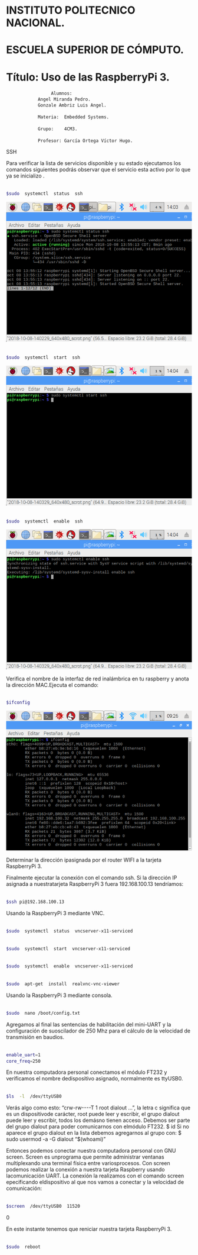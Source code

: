 #			**INSTITUTO POLITECNICO NACIONAL.**</h1>

# 			  ESCUELA SUPERIOR DE CÓMPUTO.<h2>


#		 Título: Uso de las RaspberryPi 3.

					 Alumnos: 
				Angel Miranda Pedro.
				Gonzale Ambriz Luis Angel.

				Materia:  Embedded Systems.
		
				Grupo:    4CM3.
		
				Profesor: García Ortega Víctor Hugo.










SSH

Para verificar la  lista  de  servicios  disponible  y  su  estado ejecutamos los comandos siguientes podrás  observar  que  el  servicio  esta  activo  por  lo  que  ya se inicializo  .


```sh

$sudo  systemctl  status  ssh

```

![GitHub Logo](imagenes/2018-10-08-140329_640x480_scrot.png)



```sh

$sudo  systemctl  start  ssh

```


![GitHub Logo](imagenes/2018-10-08-140418_640x480_scrot.png)


```sh

$sudo  systemctl  enable  ssh

```


![GitHub Logo](imagenes/2018-10-08-140443_640x480_scrot.png)


Verifica  el  nombre  de  la  interfaz  de  red  inalámbrica  en  tu  raspberry  y  anota  la  dirección  MAC.Ejecuta  el  comando:


```sh

$ifconfig

```



![GitHub Logo](imagenes/2018-10-15-092658_640x480_scrot.png)




Determinar  la  dirección  ipasignada  por  el  router  WIFI  a  la  tarjeta  RaspberryPi  3.

Finalmente  ejecutar  la  conexión  con  el  comando  ssh.  Si  la  dirección  IP  asignada  a  nuestratarjeta  RaspberryPi  3  fuera 192.168.100.13 tendríamos:

```sh

$ssh pi@192.168.100.13

```

Usando la  RaspberryPi  3  mediante  VNC.


```sh

$sudo  systemctl  status  vncserver-x11-serviced

```

```sh

$sudo  systemctl  start  vncserver-x11-serviced

```

```sh

$sudo  systemctl  enable  vncserver-x11-serviced

```
 







```sh

$sudo  apt-get  install  realvnc-vnc-viewer

```






  Usando  la  RaspberryPi  3  mediante  consola.

```sh

$sudo  nano /boot/config.txt

```



Agregamos  al  final  las  sentencias  de  habilitación  del  mini-UART  y  la  configuración  de  suoscilador  de  250  Mhz  para  el  cálculo  de  la  velocidad  de  transmisión  en  baudios.

```sh

enable_uart=1
core_freq=250

```



En  nuestra  computadora  personal  conectamos  el  módulo  FT232  y  verificamos  el  nombre  dedispositivo  asignado,  normalmente  es  ttyUSB0.

```sh

$ls  -l  /dev/ttyUSB0

```




Verás  algo  como  esto:  “crw-rw----T  1  root  dialout  ...”,  la  letra  c  significa  que  es  un  dispositivode  carácter,  root  puede  leer  y  escribir,  el  grupo  dialout  puede  leer  y  escribir,  todos  los  demásno  tienen  acceso.  Debemos  ser  parte  del  grupo  dialout  para  poder  comunicarnos  con  elmódulo  FT232.
$ id
Si  no  aparece  el  grupo  dialout  en  la  lista  debemos  agregarnos  al  grupo  con:
$  sudo  usermod  -a  -G  dialout  “$(whoami)”

Entonces  podemos  conectar  nuestra  computadora  personal  con  GNU  screen.  Screen  es  unprograma  que  permite  administrar  ventanas  multiplexando  una  terminal  física  entre  variosprocesos.  Con  screen  podemos  realizar  la  conexión  a  nuestra  tarjeta  Raspberry  usando  lacomunicación  UART.  La  conexión  la  realizamos  con  el  comando  screen  epecificando  eldispositivo  al  que  nos  vamos  a  conectar  y  la  velocidad  de  comunicación:


```sh

$screen  /dev/ttyUSB0  11520

```
0


En  este  instante  tenemos  que  reniciar  nuestra  tarjeta  RaspberryPi  3.  
```sh

$sudo  reboot

```


